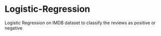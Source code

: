 # Logistic-Regression
Logistic Regression on IMDB dataset to classify the reviews as positive or negative
